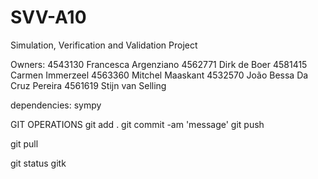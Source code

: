 # SVV-A10
Simulation, Verification and Validation Project

Owners:
4543130 Francesca Argenziano
4562771 Dirk de Boer
4581415 Carmen Immerzeel
4563360 Mitchel Maaskant
4532570 João Bessa Da Cruz Pereira
4561619 Stijn van Selling

dependencies:
sympy


GIT OPERATIONS
git add .
git commit -am 'message'
git push

git pull

git status
gitk
